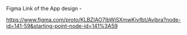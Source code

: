 Figma Link of the App design - 

https://www.figma.com/proto/KLBZIAO7IbWiSXmwKivfbt/Avibra?node-id=141-59&starting-point-node-id=141%3A59
